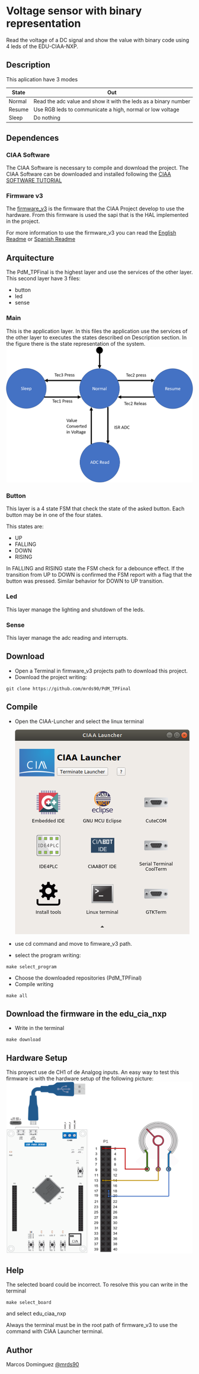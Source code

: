 # Voltage sensor with binary representation

Read the voltage of a DC signal and show the value with binary code using 4 leds of the EDU-CIAA-NXP.

## Description

This aplication have 3 modes

| State  | Out                                                             |
| ------ | --------------------------------------------------------------- |
| Normal | Read the adc value and show it with the leds as a binary number |
| Resume | Use RGB leds to communicate a high, normal or low voltage       |
| Sleep  | Do nothing                                                      |


## Dependences
### CIAA Software
The CIAA Software is necessary to compile and download the project.
The CIAA Software can be downloaded and installed following the [CIAA SOFTWARE TUTORIAL](https://github.com/epernia/software/)
### Firmware v3
The [firmware_v3](https://github.com/epernia/firmware_v3/) is the firmware that the CIAA Project develop to use the hardware.
From this firmware is used the sapi that is the HAL implemented in the project.

For more information to use the firmware_v3 you can read the [English Readme](https://github.com/epernia/firmware_v3/blob/master/documentation/firmware/readme/readme-en.md) or [Spanish Readme](https://github.com/epernia/firmware_v3/blob/master/documentation/firmware/readme/readme-es.md)

## Arquitecture

The PdM_TPFinal is the highest layer and use the services of the other layer. This second layer have 3 files:
* button
* led
* sense

### Main
This is the application layer. In this files the application use the services of the other layer to executes the states described on Description section.
In the figure there is the state representation of the system.
![alt text](https://github.com/mrds90/PdM_TPFinal/blob/main/docs/Mef.png?raw=true)

### Button
This layer is a 4 state FSM that check the state of the asked button. Each button may be in one of the four states.

This states are:
* UP
* FALLING
* DOWN
* RISING

In FALLING and RISING state the FSM check for a debounce effect. If the transition from UP to DOWN is confirmed the FSM report with a flag that the button was pressed. Similar behavior for DOWN to UP transition.
### Led
This layer manage the lighting and shutdown of the leds.

### Sense
This layer manage the adc reading and interrupts.

## Download
* Open a Terminal in firmware_v3 projects path to download this project.
* Download the project writing:
```
git clone https://github.com/mrds90/PdM_TPFinal
```
## Compile

* Open the CIAA-Luncher and select the linux terminal

  ![alt text](https://github.com/mrds90/PdM_TPFinal/blob/main/docs/launcher-win.png?raw=true)
  
* use cd command and move to fimware_v3 path.
* select the program writing:
```
make select_program
```
* Choose the downloaded repositories (PdM_TPFinal)
* Compile writing
```
make all
```
##  Download the firmware in the edu_cia_nxp

* Write in the terminal

```
make download
```
## Hardware Setup
This proyect use de CH1 of de Analgog inputs. An easy way to test this firmware is with the hardware setup of the following picture:
  ![alt text](https://github.com/mrds90/PdM_TPFinal/blob/main/docs/HardwareSetup.png?raw=true)
## Help

The selected board could be incorrect. To resolve this you can write in the terminal
```
make select_board
```
and select edu_ciaa_nxp

Always the terminal must be in the root path of firmware_v3 to use the command with CIAA Launcher terminal.

## Author

Marcos Dominguez
[@mrds90](https://github.com/mrds90)
